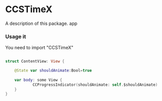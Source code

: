 # CCSTimeX

A description of this package.
app

### Usage it 

You need to import "CCSTimeX"

```swift

struct ContentView: View {

    @State var shouldAnimate:Bool=true
    
    var body: some View {
            CCProgressIndicator(shouldAnimate: self.$shouldAnimate)
    }
}

```
